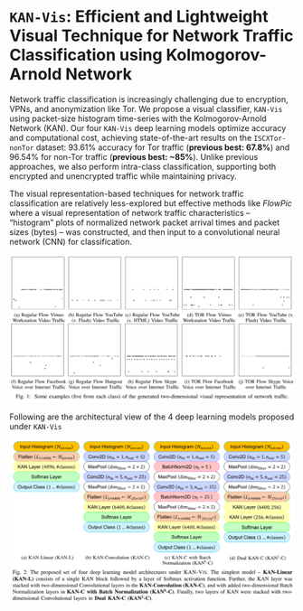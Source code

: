 # `KAN-Vis`: Efficient and Lightweight Visual Technique for Network Traffic Classification using Kolmogorov-Arnold Network


Network traffic classification is increasingly challenging due to encryption, VPNs, and anonymization like Tor. We propose a visual classifier, `KAN-Vis` using packet-size histogram time-series with the Kolmogorov-Arnold Network (KAN). Our four `KAN-Vis` deep learning models optimize accuracy and computational cost, achieving state-of-the-art results on the `ISCXTor-nonTor` dataset: 93.61% accuracy for Tor traffic (**previous best: 67.8%**) and 96.54% for non-Tor traffic (**previous best: ~85%**). Unlike previous approaches, we also perform intra-class classification, supporting both encrypted and unencrypted traffic while maintaining privacy.



The visual representation-based techniques for network traffic classification are relatively less-explored but effective methods like _FlowPic_ where a visual representation of network traffic characteristics – “histogram” plots of normalized network packet arrival times and packet sizes (bytes) – was constructed, and then input to a convolutional neural network (CNN) for classification. 

![Network Traffic Visualization](figs/f1.png)

Following are the architectural view of the 4 deep learning models proposed under `KAN-Vis`

![KAN-Vis Architecture](figs/f2.png)
